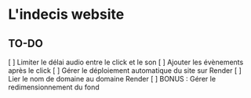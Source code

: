 # L'indecis website

## TO-DO

[ ] Limiter le délai audio entre le click et le son
[ ] Ajouter les évènements après le click
[ ] Gérer le déploiement automatique du site sur Render
[ ] Lier le nom de domaine au domaine Render
[ ] BONUS : Gérer le redimensionnement du fond